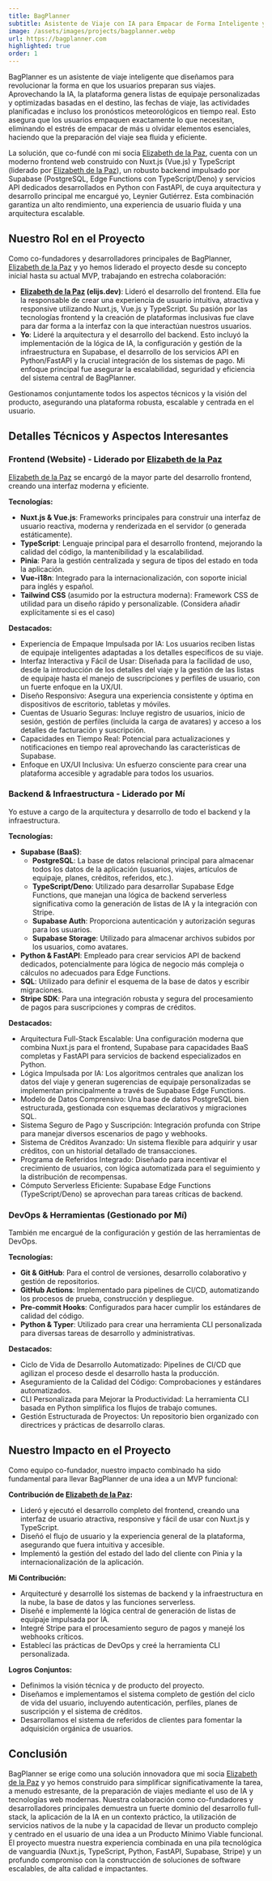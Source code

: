 ```yaml
---
title: BagPlanner
subtitle: Asistente de Viaje con IA para Empacar de Forma Inteligente y Sin Estrés
image: /assets/images/projects/bagplanner.webp
url: https://bagplanner.com
highlighted: true
order: 1
---
```


BagPlanner es un asistente de viaje inteligente que diseñamos para revolucionar la forma en que los usuarios preparan sus viajes. Aprovechando la IA, la plataforma genera listas de equipaje personalizadas y optimizadas basadas en el destino, las fechas de viaje, las actividades planificadas e incluso los pronósticos meteorológicos en tiempo real. Esto asegura que los usuarios empaquen exactamente lo que necesitan, eliminando el estrés de empacar de más u olvidar elementos esenciales, haciendo que la preparación del viaje sea fluida y eficiente.

La solución, que co-fundé con mi socia [Elizabeth de la Paz](https://elijs.dev/), cuenta con un moderno frontend web construido con Nuxt.js (Vue.js) y TypeScript (liderado por [Elizabeth de la Paz](https://elijs.dev/)), un robusto backend impulsado por Supabase (PostgreSQL, Edge Functions con TypeScript/Deno) y servicios API dedicados desarrollados en Python con FastAPI, de cuya arquitectura y desarrollo principal me encargué yo, Leynier Gutiérrez. Esta combinación garantiza un alto rendimiento, una experiencia de usuario fluida y una arquitectura escalable.

## Nuestro Rol en el Proyecto

Como co-fundadores y desarrolladores principales de BagPlanner, [Elizabeth de la Paz](https://elijs.dev/) y yo hemos liderado el proyecto desde su concepto inicial hasta su actual MVP, trabajando en estrecha colaboración:

- **[Elizabeth de la Paz](https://elijs.dev/) (elijs.dev)**: Lideró el desarrollo del frontend. Ella fue la responsable de crear una experiencia de usuario intuitiva, atractiva y responsive utilizando Nuxt.js, Vue.js y TypeScript. Su pasión por las tecnologías frontend y la creación de plataformas inclusivas fue clave para dar forma a la interfaz con la que interactúan nuestros usuarios.
- **Yo**: Lideré la arquitectura y el desarrollo del backend. Esto incluyó la implementación de la lógica de IA, la configuración y gestión de la infraestructura en Supabase, el desarrollo de los servicios API en Python/FastAPI y la crucial integración de los sistemas de pago. Mi enfoque principal fue asegurar la escalabilidad, seguridad y eficiencia del sistema central de BagPlanner.

Gestionamos conjuntamente todos los aspectos técnicos y la visión del producto, asegurando una plataforma robusta, escalable y centrada en el usuario.

## Detalles Técnicos y Aspectos Interesantes

### Frontend (Website) - Liderado por [Elizabeth de la Paz](https://elijs.dev/)

[Elizabeth de la Paz](https://elijs.dev/) se encargó de la mayor parte del desarrollo frontend, creando una interfaz moderna y eficiente.

**Tecnologías:**

- **Nuxt.js & Vue.js**: Frameworks principales para construir una interfaz de usuario reactiva, moderna y renderizada en el servidor (o generada estáticamente).
- **TypeScript**: Lenguaje principal para el desarrollo frontend, mejorando la calidad del código, la mantenibilidad y la escalabilidad.
- **Pinia**: Para la gestión centralizada y segura de tipos del estado en toda la aplicación.
- **Vue-i18n**: Integrado para la internacionalización, con soporte inicial para inglés y español.
- **Tailwind CSS** (asumido por la estructura moderna): Framework CSS de utilidad para un diseño rápido y personalizable. (Considera añadir explícitamente si es el caso)

**Destacados:**

- Experiencia de Empaque Impulsada por IA: Los usuarios reciben listas de equipaje inteligentes adaptadas a los detalles específicos de su viaje.
- Interfaz Interactiva y Fácil de Usar: Diseñada para la facilidad de uso, desde la introducción de los detalles del viaje y la gestión de las listas de equipaje hasta el manejo de suscripciones y perfiles de usuario, con un fuerte enfoque en la UX/UI.
- Diseño Responsivo: Asegura una experiencia consistente y óptima en dispositivos de escritorio, tabletas y móviles.
- Cuentas de Usuario Seguras: Incluye registro de usuarios, inicio de sesión, gestión de perfiles (incluida la carga de avatares) y acceso a los detalles de facturación y suscripción.
- Capacidades en Tiempo Real: Potencial para actualizaciones y notificaciones en tiempo real aprovechando las características de Supabase.
- Enfoque en UX/UI Inclusiva: Un esfuerzo consciente para crear una plataforma accesible y agradable para todos los usuarios.

### Backend & Infraestructura - Liderado por Mí

Yo estuve a cargo de la arquitectura y desarrollo de todo el backend y la infraestructura.

**Tecnologías:**

- **Supabase (BaaS)**:
  - **PostgreSQL**: La base de datos relacional principal para almacenar todos los datos de la aplicación (usuarios, viajes, artículos de equipaje, planes, créditos, referidos, etc.).
  - **TypeScript/Deno**: Utilizado para desarrollar Supabase Edge Functions, que manejan una lógica de backend serverless significativa como la generación de listas de IA y la integración con Stripe.
  - **Supabase Auth**: Proporciona autenticación y autorización seguras para los usuarios.
  - **Supabase Storage**: Utilizado para almacenar archivos subidos por los usuarios, como avatares.
- **Python & FastAPI**: Empleado para crear servicios API de backend dedicados, potencialmente para lógica de negocio más compleja o cálculos no adecuados para Edge Functions.
- **SQL**: Utilizado para definir el esquema de la base de datos y escribir migraciones.
- **Stripe SDK**: Para una integración robusta y segura del procesamiento de pagos para suscripciones y compras de créditos.

**Destacados:**

- Arquitectura Full-Stack Escalable: Una configuración moderna que combina Nuxt.js para el frontend, Supabase para capacidades BaaS completas y FastAPI para servicios de backend especializados en Python.
- Lógica Impulsada por IA: Los algoritmos centrales que analizan los datos del viaje y generan sugerencias de equipaje personalizadas se implementan principalmente a través de Supabase Edge Functions.
- Modelo de Datos Comprensivo: Una base de datos PostgreSQL bien estructurada, gestionada con esquemas declarativos y migraciones SQL.
- Sistema Seguro de Pago y Suscripción: Integración profunda con Stripe para manejar diversos escenarios de pago y webhooks.
- Sistema de Créditos Avanzado: Un sistema flexible para adquirir y usar créditos, con un historial detallado de transacciones.
- Programa de Referidos Integrado: Diseñado para incentivar el crecimiento de usuarios, con lógica automatizada para el seguimiento y la distribución de recompensas.
- Cómputo Serverless Eficiente: Supabase Edge Functions (TypeScript/Deno) se aprovechan para tareas críticas de backend.

### DevOps & Herramientas (Gestionado por Mí)

También me encargué de la configuración y gestión de las herramientas de DevOps.

**Tecnologías:**

- **Git & GitHub**: Para el control de versiones, desarrollo colaborativo y gestión de repositorios.
- **GitHub Actions**: Implementado para pipelines de CI/CD, automatizando los procesos de prueba, construcción y despliegue.
- **Pre-commit Hooks**: Configurados para hacer cumplir los estándares de calidad del código.
- **Python & Typer**: Utilizado para crear una herramienta CLI personalizada para diversas tareas de desarrollo y administrativas.

**Destacados:**

- Ciclo de Vida de Desarrollo Automatizado: Pipelines de CI/CD que agilizan el proceso desde el desarrollo hasta la producción.
- Aseguramiento de la Calidad del Código: Comprobaciones y estándares automatizados.
- CLI Personalizada para Mejorar la Productividad: La herramienta CLI basada en Python simplifica los flujos de trabajo comunes.
- Gestión Estructurada de Proyectos: Un repositorio bien organizado con directrices y prácticas de desarrollo claras.

## Nuestro Impacto en el Proyecto

Como equipo co-fundador, nuestro impacto combinado ha sido fundamental para llevar BagPlanner de una idea a un MVP funcional:

**Contribución de [Elizabeth de la Paz](https://elijs.dev/):**

- Lideró y ejecutó el desarrollo completo del frontend, creando una interfaz de usuario atractiva, responsive y fácil de usar con Nuxt.js y TypeScript.
- Diseñó el flujo de usuario y la experiencia general de la plataforma, asegurando que fuera intuitiva y accesible.
- Implementó la gestión del estado del lado del cliente con Pinia y la internacionalización de la aplicación.

**Mi Contribución:**

- Arquitecturé y desarrollé los sistemas de backend y la infraestructura en la nube, la base de datos y las funciones serverless.
- Diseñé e implementé la lógica central de generación de listas de equipaje impulsada por IA.
- Integré Stripe para el procesamiento seguro de pagos y manejé los webhooks críticos.
- Establecí las prácticas de DevOps y creé la herramienta CLI personalizada.

**Logros Conjuntos:**

- Definimos la visión técnica y de producto del proyecto.
- Diseñamos e implementamos el sistema completo de gestión del ciclo de vida del usuario, incluyendo autenticación, perfiles, planes de suscripción y el sistema de créditos.
- Desarrollamos el sistema de referidos de clientes para fomentar la adquisición orgánica de usuarios.

## Conclusión

BagPlanner se erige como una solución innovadora que mi socia [Elizabeth de la Paz](https://elijs.dev/) y yo hemos construido para simplificar significativamente la tarea, a menudo estresante, de la preparación de viajes mediante el uso de IA y tecnologías web modernas. Nuestra colaboración como co-fundadores y desarrolladores principales demuestra un fuerte dominio del desarrollo full-stack, la aplicación de la IA en un contexto práctico, la utilización de servicios nativos de la nube y la capacidad de llevar un producto complejo y centrado en el usuario de una idea a un Producto Mínimo Viable funcional. El proyecto muestra nuestra experiencia combinada en una pila tecnológica de vanguardia (Nuxt.js, TypeScript, Python, FastAPI, Supabase, Stripe) y un profundo compromiso con la construcción de soluciones de software escalables, de alta calidad e impactantes.
